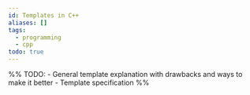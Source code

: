 ```yaml
---
id: Templates in C++
aliases: []
tags:
  - programming
  - cpp
todo: true
---
```


%%
TODO: - General template explanation with drawbacks and ways to make it better - Template specification
%%
